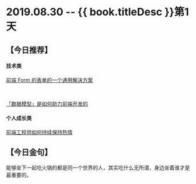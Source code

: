 # 2019.08.30 -- {{ book.titleDesc }}第1天


## 【今日推荐】

#### 技术类

[前端 Form 的表单的一个通用解决方案](https://www.yuque.com/docs/share/8238bd4e-cfb2-42de-afa7-bc2b2f2ab0dc)

<br />

[「数据模型」是如何助力前端开发的](https://mp.weixin.qq.com/s/q6xybux0fhrUz5HE5TY0aA)

#### 个人成长类

[前端工程师如何持续保持热情](https://juejin.im/post/5d6419dee51d4561eb0b26af)



## 【今日金句】

能够坐下一起吃火锅的都是同一个世界的人，其实吃什么无所谓，身边坐着谁才是最重要的。

